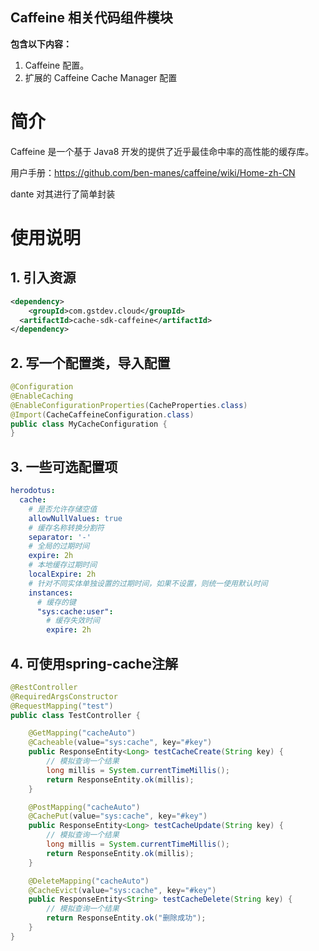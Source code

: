 ## Caffeine 相关代码组件模块

**包含以下内容：**

1. Caffeine 配置。
2. 扩展的 Caffeine Cache Manager 配置

# 简介

Caffeine 是一个基于 Java8 开发的提供了近乎最佳命中率的高性能的缓存库。

用户手册：https://github.com/ben-manes/caffeine/wiki/Home-zh-CN

dante 对其进行了简单封装

# 使用说明

## 1. 引入资源

```xml
<dependency>
    <groupId>com.gstdev.cloud</groupId>
  <artifactId>cache-sdk-caffeine</artifactId>
</dependency>
```
## 2. 写一个配置类，导入配置

```java
@Configuration
@EnableCaching
@EnableConfigurationProperties(CacheProperties.class)
@Import(CacheCaffeineConfiguration.class)
public class MyCacheConfiguration {
}
```

## 3. 一些可选配置项

```yaml
herodotus:
  cache:
    # 是否允许存储空值
    allowNullValues: true
    # 缓存名称转换分割符
    separator: '-'
    # 全局的过期时间
    expire: 2h
    # 本地缓存过期时间
    localExpire: 2h
    # 针对不同实体单独设置的过期时间，如果不设置，则统一使用默认时间
    instances: 
      # 缓存的键
      "sys:cache:user":
        # 缓存失效时间
        expire: 2h
```
## 4. 可使用spring-cache注解

```java
@RestController
@RequiredArgsConstructor
@RequestMapping("test")
public class TestController {

    @GetMapping("cacheAuto")
    @Cacheable(value="sys:cache", key="#key")
    public ResponseEntity<Long> testCacheCreate(String key) {
        // 模拟查询一个结果
        long millis = System.currentTimeMillis();
        return ResponseEntity.ok(millis);
    }

    @PostMapping("cacheAuto")
    @CachePut(value="sys:cache", key="#key")
    public ResponseEntity<Long> testCacheUpdate(String key) {
        // 模拟查询一个结果
        long millis = System.currentTimeMillis();
        return ResponseEntity.ok(millis);
    }

    @DeleteMapping("cacheAuto")
    @CacheEvict(value="sys:cache", key="#key")
    public ResponseEntity<String> testCacheDelete(String key) {
        // 模拟查询一个结果
        return ResponseEntity.ok("删除成功");
    }
}
```
